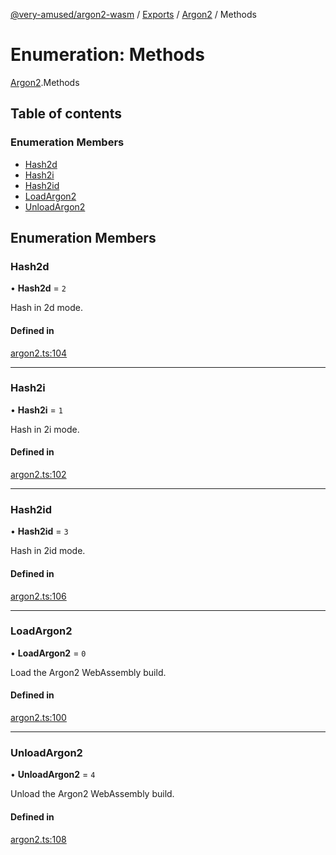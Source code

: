 [@very-amused/argon2-wasm](../README.md) / [Exports](../modules.md) / [Argon2](../modules/Argon2.md) / Methods

# Enumeration: Methods

[Argon2](../modules/Argon2.md).Methods

## Table of contents

### Enumeration Members

- [Hash2d](Argon2.Methods.md#hash2d)
- [Hash2i](Argon2.Methods.md#hash2i)
- [Hash2id](Argon2.Methods.md#hash2id)
- [LoadArgon2](Argon2.Methods.md#loadargon2)
- [UnloadArgon2](Argon2.Methods.md#unloadargon2)

## Enumeration Members

### Hash2d

• **Hash2d** = ``2``

Hash in 2d mode.

#### Defined in

[argon2.ts:104](https://github.com/very-amused/argon2-wasm/blob/8f74821/src/argon2.ts#L104)

___

### Hash2i

• **Hash2i** = ``1``

Hash in 2i mode.

#### Defined in

[argon2.ts:102](https://github.com/very-amused/argon2-wasm/blob/8f74821/src/argon2.ts#L102)

___

### Hash2id

• **Hash2id** = ``3``

Hash in 2id mode.

#### Defined in

[argon2.ts:106](https://github.com/very-amused/argon2-wasm/blob/8f74821/src/argon2.ts#L106)

___

### LoadArgon2

• **LoadArgon2** = ``0``

Load the Argon2 WebAssembly build.

#### Defined in

[argon2.ts:100](https://github.com/very-amused/argon2-wasm/blob/8f74821/src/argon2.ts#L100)

___

### UnloadArgon2

• **UnloadArgon2** = ``4``

Unload the Argon2 WebAssembly build.

#### Defined in

[argon2.ts:108](https://github.com/very-amused/argon2-wasm/blob/8f74821/src/argon2.ts#L108)
